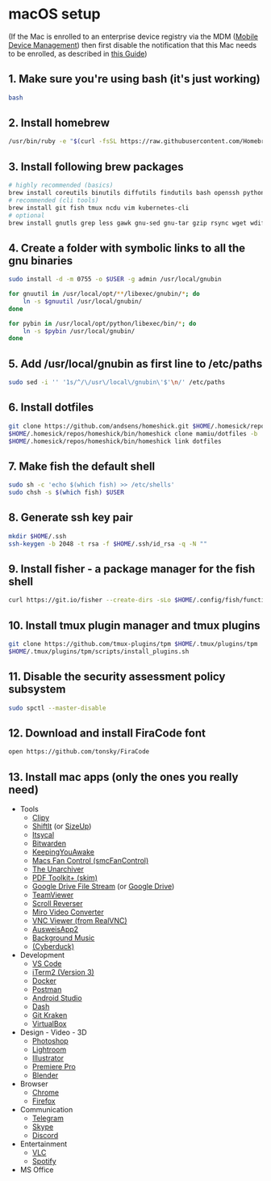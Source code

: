 # macOS setup

(If the Mac is enrolled to an enterprise device registry via the MDM ([Mobile Device Management](https://developer.apple.com/business/documentation/MDM-Protocol-Reference.pdf#//apple_ref/doc/uid/TP40017387-CH10-SW44)) then first disable the notification that this Mac needs to be enrolled, as described in [this Guide](https://gist.github.com/henrik242/65d26a7deca30bdb9828e183809690bd))

## 1. Make sure you're using bash (it's just working)

```bash
bash
```

## 2. Install homebrew

```bash
/usr/bin/ruby -e "$(curl -fsSL https://raw.githubusercontent.com/Homebrew/install/master/install)"
```

## 3. Install following brew packages

```bash
# highly recommended (basics)
brew install coreutils binutils diffutils findutils bash openssh python
# recommended (cli tools)
brew install git fish tmux ncdu vim kubernetes-cli
# optional
brew install gnutls grep less gawk gnu-sed gnu-tar gzip rsync wget wdiff gnu-indent unzip gnu-which watch
```

## 4. Create a folder with symbolic links to all the gnu binaries

```bash
sudo install -d -m 0755 -o $USER -g admin /usr/local/gnubin

for gnuutil in /usr/local/opt/**/libexec/gnubin/*; do
    ln -s $gnuutil /usr/local/gnubin/
done

for pybin in /usr/local/opt/python/libexec/bin/*; do
    ln -s $pybin /usr/local/gnubin/
done
```

## 5. Add /usr/local/gnubin as first line to /etc/paths

```bash
sudo sed -i '' '1s/^/\/usr\/local\/gnubin\'$'\n/' /etc/paths
```

## 6. Install dotfiles

```bash
git clone https://github.com/andsens/homeshick.git $HOME/.homesick/repos/homeshick
$HOME/.homesick/repos/homeshick/bin/homeshick clone mamiu/dotfiles -b
$HOME/.homesick/repos/homeshick/bin/homeshick link dotfiles
```

## 7. Make fish the default shell

```bash
sudo sh -c 'echo $(which fish) >> /etc/shells'
sudo chsh -s $(which fish) $USER
```

## 8. Generate ssh key pair

```bash
mkdir $HOME/.ssh
ssh-keygen -b 2048 -t rsa -f $HOME/.ssh/id_rsa -q -N ""
```

## 9. Install fisher - a package manager for the fish shell

```bash
curl https://git.io/fisher --create-dirs -sLo $HOME/.config/fish/functions/fisher.fish
```

## 10. Install tmux plugin manager and tmux plugins

```bash
git clone https://github.com/tmux-plugins/tpm $HOME/.tmux/plugins/tpm
$HOME/.tmux/plugins/tpm/scripts/install_plugins.sh
```

## 11. Disable the security assessment policy subsystem

```bash
sudo spctl --master-disable
```

## 12. Download and install FiraCode font

```bash
open https://github.com/tonsky/FiraCode
```

## 13. Install mac apps (only the ones you really need)

- Tools
  - [Clipy](https://github.com/Clipy/Clipy)
  - [ShiftIt](https://github.com/fikovnik/ShiftIt) (or [SizeUp](http://www.irradiatedsoftware.com/sizeup/))
  - [Itsycal](https://www.mowglii.com/itsycal/)
  - [Bitwarden](https://bitwarden.com/)
  - [KeepingYouAwake](https://github.com/newmarcel/KeepingYouAwake)
  - [Macs Fan Control (smcFanControl)](https://www.crystalidea.com/macs-fan-control)
  - [The Unarchiver](https://apps.apple.com/app/the-unarchiver/id425424353?mt=12)
  - [PDF Toolkit+ (skim)](https://apps.apple.com/app/pdf-toolkit/id545164971?mt=12)
  - [Google Drive File Stream](https://support.google.com/drive/answer/7329379) (or [Google Drive](https://www.google.com/drive/download/))
  - [TeamViewer](https://www.teamviewer.com/)
  - [Scroll Reverser](https://pilotmoon.com/scrollreverser/)
  - [Miro Video Converter](http://www.mirovideoconverter.com/)
  - [VNC Viewer (from RealVNC)](https://www.realvnc.com/de/connect/download/viewer/)
  - [AusweisApp2](https://www.ausweisapp.bund.de/ausweisapp2/)
  - [Background Music](https://github.com/kyleneideck/BackgroundMusic)
  - [(Cyberduck)](https://cyberduck.io/)
- Development
  - [VS Code](https://code.visualstudio.com/)
  - [iTerm2 (Version 3)](https://www.iterm2.com/version3.html)
  - [Docker](https://hub.docker.com/?overlay=onboarding)
  - [Postman](https://www.getpostman.com/)
  - [Android Studio](https://developer.android.com/studio)
  - [Dash](https://kapeli.com/dash)
  - [Git Kraken](https://www.gitkraken.com/)
  - [VirtualBox](https://www.virtualbox.org/)
- Design - Video - 3D
  - [Photoshop](https://www.adobe.com/creativecloud/desktop-app.html)
  - [Lightroom](https://www.adobe.com/creativecloud/desktop-app.html)
  - [Illustrator](https://www.adobe.com/creativecloud/desktop-app.html)
  - [Premiere Pro](https://www.adobe.com/creativecloud/desktop-app.html)
  - [Blender](https://www.blender.org/)
- Browser
  - [Chrome](https://www.google.com/chrome/)
  - [Firefox](https://www.mozilla.org/firefox/)
- Communication
  - [Telegram](https://macos.telegram.org/)
  - [Skype](https://www.skype.com/)
  - [Discord](https://discordapp.com/)
- Entertainment
  - [VLC](https://www.videolan.org/)
  - [Spotify](https://www.spotify.com/)
- MS Office

